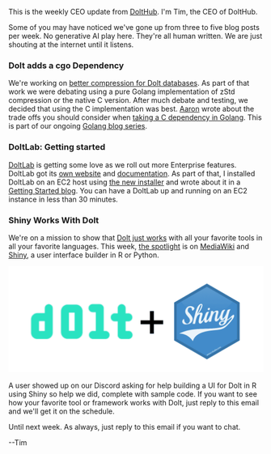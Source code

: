 This is the weekly CEO update from [DoltHub](https://www.dolthub.com/). I'm Tim, the CEO of DoltHub. 

Some of you may have noticed we've gone up from three to five blog posts per week. No generative AI play here. They're all human written. We are just shouting at the internet until it listens.

### Dolt adds a cgo Dependency

We're working on [better compression for Dolt databases](https://www.dolthub.com/blog/2024-04-22-dolt-storage-dictionaries/). As part of that work we were debating using a pure Golang implementation of zStd compression or the native C version. After much debate and testing, we decided that using the C implementation was best. [Aaron](https://www.dolthub.com/team#aaron) wrote about the trade offs you should consider when [taking a C dependency in Golang](https://www.dolthub.com/blog/2024-05-01-cgo-tradeoffs/). This is part of our ongoing [Golang blog series](https://www.dolthub.com/blog/?q=golang).

### DoltLab: Getting started

[DoltLab](https://www.dolthub.com) is getting some love as we roll out more Enterprise features. DoltLab got its [own website](https://www.doltlab.com/) and [documentation](https://docs.doltlab.com/). As part of that, I installed DoltLab on an EC2 host using [the new installer](https://www.dolthub.com/blog/2024-04-11-doltlab-installer/) and wrote about it in a [Getting Started blog](https://www.dolthub.com/blog/2024-05-02-doltlab-getting-started/). You can have a DoltLab up and running on an EC2 instance in less than 30 minutes.

### Shiny Works With Dolt

We're on a mission to show that [Dolt just works](https://docs.dolthub.com/guides/dolt-tested-apps) with all your favorite tools in all your favorite languages. This week, [the spotlight](https://www.dolthub.com/blog/2024-04-26-dolt-r-shiny/) is on [MediaWiki](https://www.mediawiki.org/wiki/MediaWiki) and [Shiny](https://shiny.posit.co/), a user interface builder in R or Python.

[![Dolt + Shiny](../images/dolt-shiny.png)](https://www.dolthub.com/blog/2024-04-26-dolt-r-shiny/)

A user showed up on our Discord asking for help building a UI for Dolt in R using Shiny so help we did, complete with sample code. If you want to see how your favorite tool or framework works with Dolt, just reply to this email and we'll get it on the schedule.

Until next week. As always, just reply to this email if you want to chat.

--Tim